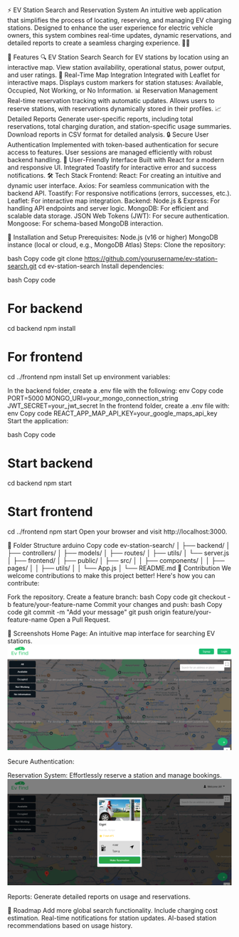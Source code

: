 ⚡ EV Station Search and Reservation System
An intuitive web application that simplifies the process of locating, reserving, and managing EV charging stations. Designed to enhance the user experience for electric vehicle owners, this system combines real-time updates, dynamic reservations, and detailed reports to create a seamless charging experience. 🚗🔌

🌟 Features
🔍 EV Station Search
Search for EV stations by location using an interactive map.
View station availability, operational status, power output, and user ratings.
📍 Real-Time Map Integration
Integrated with Leaflet for interactive maps.
Displays custom markers for station statuses: Available, Occupied, Not Working, or No Information.
📊 Reservation Management
Real-time reservation tracking with automatic updates.
Allows users to reserve stations, with reservations dynamically stored in their profiles.
📈 Detailed Reports
Generate user-specific reports, including total reservations, total charging duration, and station-specific usage summaries.
Download reports in CSV format for detailed analysis.
🔒 Secure User Authentication
Implemented with token-based authentication for secure access to features.
User sessions are managed efficiently with robust backend handling.
🎉 User-Friendly Interface
Built with React for a modern and responsive UI.
Integrated Toastify for interactive error and success notifications.
🛠️ Tech Stack
Frontend:
React: For creating an intuitive and dynamic user interface.
Axios: For seamless communication with the backend API.
Toastify: For responsive notifications (errors, successes, etc.).
Leaflet: For interactive map integration.
Backend:
Node.js & Express: For handling API endpoints and server logic.
MongoDB: For efficient and scalable data storage.
JSON Web Tokens (JWT): For secure authentication.
Mongoose: For schema-based MongoDB interaction.

🚀 Installation and Setup
Prerequisites:
Node.js (v16 or higher)
MongoDB instance (local or cloud, e.g., MongoDB Atlas)
Steps:
Clone the repository:

bash
Copy code
git clone https://github.com/yourusername/ev-station-search.git
cd ev-station-search
Install dependencies:

bash
Copy code
# For backend
cd backend
npm install

# For frontend
cd ../frontend
npm install
Set up environment variables:

In the backend folder, create a .env file with the following:
env
Copy code
PORT=5000
MONGO_URI=your_mongo_connection_string
JWT_SECRET=your_jwt_secret
In the frontend folder, create a .env file with:
env
Copy code
REACT_APP_MAP_API_KEY=your_google_maps_api_key
Start the application:

bash
Copy code
# Start backend
cd backend
npm start

# Start frontend
cd ../frontend
npm start
Open your browser and visit http://localhost:3000.

📂 Folder Structure
arduino
Copy code
ev-station-search/
│
├── backend/
│   ├── controllers/
│   ├── models/
│   ├── routes/
│   ├── utils/
│   └── server.js
│
├── frontend/
│   ├── public/
│   ├── src/
│   │   ├── components/
│   │   ├── pages/
│   │   ├── utils/
│   │   └── App.js
│
└── README.md
🤝 Contribution
We welcome contributions to make this project better! Here's how you can contribute:

Fork the repository.
Create a feature branch:
bash
Copy code
git checkout -b feature/your-feature-name
Commit your changes and push:
bash
Copy code
git commit -m "Add your message"
git push origin feature/your-feature-name
Open a Pull Request.


🎨 Screenshots
Home Page:
An intuitive map interface for searching EV stations.
![Screenshot 2024-11-19 223606](./assets/sn1.png)

Secure Authentication: 



Reservation System:
Effortlessly reserve a station and manage bookings.
![Screenshot 2024-11-19 225032](./assets/sn4.png)

Reports:
Generate detailed reports on usage and reservations.

📌 Roadmap
 Add more global search functionality.
 Include charging cost estimation.
 Real-time notifications for station updates.
 AI-based station recommendations based on usage history.
